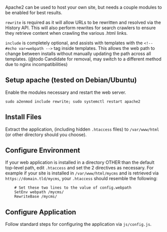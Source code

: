 Apache2 can be used to host your own site, but needs a couple modules to be enabled for best results.

`rewrite` is required as it will allow URLs to be rewritten and resolved via the History API.  This will also perform rewrites for search crawlers to ensure they retrieve content when crawling the various .html links.

`include` is completely optional, and assists with templates with the `<!--#echo var=webpath -->` tag inside templates.  This allows the web path to change between installs without manually updating the path across all templates.  (@todo Candidate for removal, may switch to a different method due to nginx incompatibilities)

## Setup apache (tested on Debian/Ubuntu)

Enable the modules necessary and restart the web server.

`sudo a2enmod include rewrite; sudo systemctl restart apache2`

## Install Files

Extract the application, (including hidden `.htaccess` files) to `/var/www/html` (or other directory should you choose).

## Configure Environment

If your web application is installed in a directory OTHER than the default top-level path, edit `.htaccess` and set the 2 directives as necessary.  For example if your site is installed in `/var/www/html/mycms` and is retrieved via `https://domain.tld/mycms`, your `.htaccess` should resemble the following:

```.htaccess
    # Set these two lines to the value of config.webpath
	SetEnv webpath /mycms/
	RewriteBase /mycms/
```

## Configure Application

Follow standard steps for configuring the application via `js/config.js`.